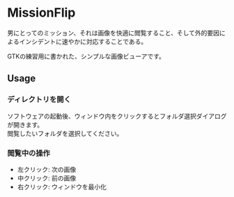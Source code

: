 MissionFlip
==============
男にとってのミッション、それは画像を快適に閲覧すること、そして外的要因によるインシデントに速やかに対応することである。

GTKの練習用に書かれた、シンプルな画像ビューアです。

Usage
------
### ディレクトリを開く
ソフトウェアの起動後、ウィンドウ内をクリックするとフォルダ選択ダイアログが開きます。  
閲覧したいフォルダを選択してください。

### 閲覧中の操作
* 左クリック: 次の画像
* 中クリック: 前の画像
* 右クリック: ウィンドウを最小化